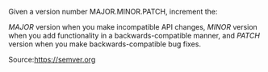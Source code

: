 Given a version number MAJOR.MINOR.PATCH, increment the:

*MAJOR* version when you make incompatible API changes,
*MINOR* version when you add functionality in a backwards-compatible manner, and
*PATCH* version when you make backwards-compatible bug fixes.

Source:https://semver.org
